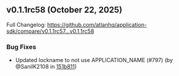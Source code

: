 ## v0.1.1rc58 (October 22, 2025)

Full Changelog: https://github.com/atlanhq/application-sdk/compare/v0.1.1rc57...v0.1.1rc58

### Bug Fixes

- Updated lockname to not use APPLICATION_NAME (#797) (by @SanilK2108 in [151b811](https://github.com/atlanhq/application-sdk/commit/151b811))
